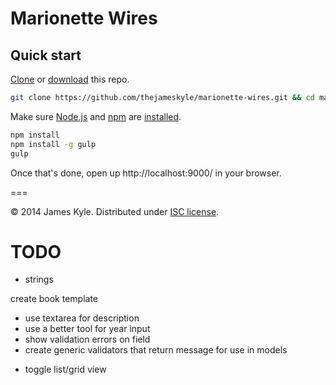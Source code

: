 Marionette Wires
================


## Quick start

[Clone](http://git-scm.com/docs/git-clone) or [download](https://github.com/thejameskyle/marionette-wires/archive/master.zip) this repo.

```sh
git clone https://github.com/thejameskyle/marionette-wires.git && cd marionette-wires
```

Make sure [Node.js](http://nodejs.org/) and [npm](https://www.npmjs.org/) are
[installed](http://nodejs.org/download/).

```sh
npm install
npm install -g gulp
gulp
```

Once that's done, open up http://localhost:9000/ in your browser.


===

&copy; 2014 James Kyle. Distributed under [ISC license](LICENSE.md).


# TODO

* strings

create book template
  - use textarea for description
  - use a better tool for year input
  - show validation errors on field
  - create generic validators that return message for use in models

* toggle list/grid view